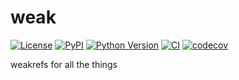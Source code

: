 # weak

[![License](https://img.shields.io/pypi/l/weak.svg?color=green)](https://github.com/tlambert03/weak/raw/main/LICENSE)
[![PyPI](https://img.shields.io/pypi/v/weak.svg?color=green)](https://pypi.org/project/weak)
[![Python Version](https://img.shields.io/pypi/pyversions/weak.svg?color=green)](https://python.org)
[![CI](https://github.com/tlambert03/weak/actions/workflows/ci.yml/badge.svg)](https://github.com/tlambert03/weak/actions/workflows/ci.yml)
[![codecov](https://codecov.io/gh/tlambert03/weak/branch/main/graph/badge.svg)](https://codecov.io/gh/tlambert03/weak)

weakrefs for all the things
